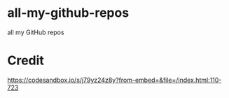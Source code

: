 # all-my-github-repos

all my GitHub repos

# Credit

https://codesandbox.io/s/j79yz24z8y?from-embed=&file=/index.html:110-723
